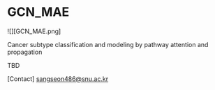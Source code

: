 # GCN_MAE

![][GCN_MAE.png]

Cancer subtype classification and modeling by pathway attention and propagation

TBD

[Contact] sangseon486@snu.ac.kr
